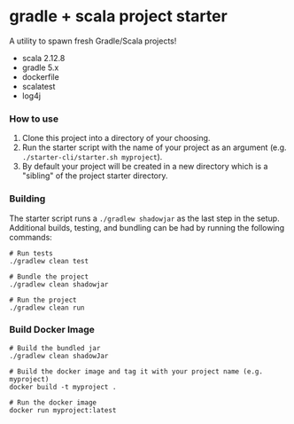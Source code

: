 # gradle + scala project starter

A utility to spawn fresh Gradle/Scala projects!  
- scala 2.12.8
- gradle 5.x
- dockerfile
- scalatest
- log4j

### How to use

1. Clone this project into a directory of your choosing.
2. Run the starter script with the name of your project as an argument (e.g. `./starter-cli/starter.sh myproject`).
3. By default your project will be created in a new directory which is a "sibling" of the project starter directory.


### Building

The starter script runs a `./gradlew shadowjar` as the last step in the setup. Additional builds, testing, and 
bundling can be had by running the following commands:
```
# Run tests
./gradlew clean test

# Bundle the project
./gradlew clean shadowjar

# Run the project
./gradlew clean run
```

### Build Docker Image
```
# Build the bundled jar
./gradlew clean shadowJar

# Build the docker image and tag it with your project name (e.g. myproject)
docker build -t myproject .

# Run the docker image
docker run myproject:latest
```
